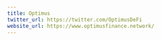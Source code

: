 ```yaml
---
title: Optimus
twitter_url: https://twitter.com/OptimusDeFi
website_url: https://www.optimusfinance.network/
---
```

